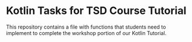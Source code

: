# Kotlin Tasks for TSD Course Tutorial
This repository contains a file with functions that students need to implement to complete the workshop portion of our Kotlin Tutorial.

